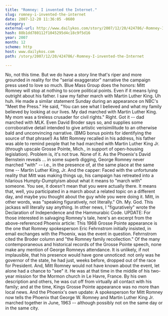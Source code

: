 ```yaml
---
title: "Romney: I invented the Internet."
slug: romney-i-invented-the-internet
date: 2007-12-20 11:36:05 -0600
category: 
external-url: http://www.dailykos.com/story/2007/12/20/424786/-Romney-I-invented-the-Internet
hash: 88b1dd780112f1045295d4c18c9f5d16
year: 2007
month: 12
scheme: http
host: www.dailykos.com
path: /story/2007/12/20/424786/-Romney-I-invented-the-Internet

---
```


No, not this time. But we do have a story line that's riper and more grounded in reality for the "serial exaggerator" narrative the campaign press used to love so much.
  Blue Mass Group does the honors: 
  Mitt Romney will stop at nothing to score political points. Even if it means lying outright about his father.
   I saw my father march with Martin Luther King. 
  Uh huh.
   He made a similar statement Sunday during an appearance on NBC's "Meet the Press." He said, "You can see what I believed and what my family believed by looking at our lives. My dad marched with Martin Luther King. My mom was a tireless crusader for civil rights." 
  Right. Got it -- dad marched with MLK. Even David Broder says so, and supplies some corroborative detail intended to give artistic verisimilitude to an otherwise bald and unconvincing narrative. (BMG bonus points for identifying the source of that phrase!)
   As Mitt Romney recalled in his address, his father was able to remind people that he had marched with Martin Luther King Jr. (through upscale Grosse Pointe, Mich., in support of open-housing legislation). 
  Problem is, it's not true. None of it. As the Phoenix's David Bernstein reveals ... in some superb digging, George Romney never marched "with" -- i.e., in the presence of, at the same place at the same time -- Martin Luther King, Jr. 
  And the capper: 
  Faced with the unfortunate reality that Mitt was making things up, his campaign has retreated into a hilarious Humpty-Dumptyism about what it means to "march with" someone. You see, it doesn't mean that you were actually there. It means that, well, you participated in a march about a related topic on a different day, and maybe you thought about the guy while you were doing it.
  Mitt, in other words, was "speaking figuratively, not literally." 
  Oh. My. God. This jackass will literally say anything.
  In other news, I "figuratively" wrote the Declaration of Independence and the Hammurabic Code.
  UPDATE: For those interested in salvaging Romney's tale, here's an excerpt from the above-referenced Phoenix article: 
  This 1968 Grosse Pointe appearance is the one that Romney spokesperson Eric Fehrnstrom initially insisted, in email exchanges with the Phoenix, was the event in question. Fehrnstrom cited the Broder column and "the Romney family recollection."
  Of the many contemporaneous and historical records of the Grosse Pointe speech, none make any mention of George Romneys attendance. It is unlikely, if not implausible, that his presence would have gone unnoticed: not only was he governor of the state, he had just, weeks before, dropped out of the race for President.
  And, Mitt Romney would not have known about the event, let alone had a chance to "see" it. He was at that time in the middle of his two-year mission for the Mormon church in Le Havre, France. By his own description and others, he was cut off from virtually all contact with his family; and at the time, Kings Grosse Pointe appearance was no more than local news. 
  And the Phoenix's own update: 
  A spokesperson for Mitt Romney now tells the Phoenix that George W. Romney and Martin Luther King Jr. marched together in June, 1963 -- although possibly not on the same day or in the same city.

